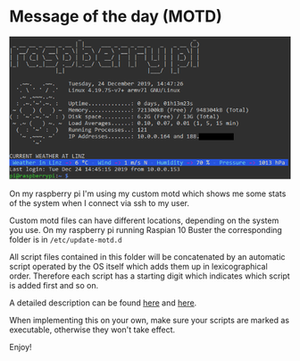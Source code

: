 # Message of the day (MOTD)

![](motd-screen.PNG)

On my raspberry pi I'm using my custom motd which shows me some stats of the system when I connect via ssh to my user.

Custom motd files can have different locations, depending on the system you use. On my raspberry pi running Raspian 10 Buster the corresponding folder is in `/etc/update-motd.d`

All script files contained in this folder will be concatenated by an automatic script operated by the OS itself which adds them up in lexicographical order. Therefore each script has a starting digit which indicates which script is added first and so on.

A detailed description can be found [here](https://ownyourbits.com/2017/04/05/customize-your-motd-login-message-in-debian-and-ubuntu/) and [here](https://wiki.ubuntu.com/UpdateMotd).

When implementing this on your own, make sure your scripts are marked as executable, otherwise they won't take effect.

Enjoy!
